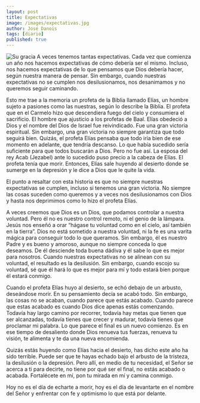 ```yaml
---
layout: post
title: Expectativas
image: /images/expectativas.jpg
author: José Danois
tags: [diario]
published: true
---
```

![Su gracia](/images/expectativas.jpg)
A veces tenemos tantas expectativas. Cada vez que comienza un año nos hacemos expectativas de cómo debería ser el mismo. Incluso, nos hacemos expectativas de lo que pensamos que Dios debería hacer, según nuestra manera de pensar. Sin embargo, cuando nuestras expectativas no se cumplen nos desilusionamos, nos desanimamos y no queremos seguir caminando.

Esto me trae a la memoria un profeta de la Biblia llamado Elías, un hombre sujeto a pasiones como las nuestras, según lo describe la Biblia. El profeta que en el Carmelo hizo que descendiera fuego del cielo y consumiera el sacrificio. El hombre que ajusticio a los profetas de Baal. Elías obedeció a Dios y el nombre del Dios de Israel fue reivindicado. Fue una gran victoria espiritual. Sin embargo, una gran victoria no siempre garantiza que todo seguirá bien. Quizás, el profeta Elías pensaba que todo iría bien de ese momento en adelante, que tendría descanso. Lo que había sucedido sería suficiente para que todos buscarán a Dios. Pero no fue así. La esposa del rey Acab (Jezabel) ante lo sucedido puso precio a la cabeza de Elías. El profeta tenía que morir. Entonces, Elías sale huyendo al desierto donde se sumerge en la depresión y le dice a Dios que le quite la vida.

El punto a resaltar con esta historia es que no siempre nuestras expectativas se cumplen, incluso si tenemos una gran victoria. No siempre las cosas suceden como queremos y a veces nos desilusionamos con Dios y hasta nos deprimimos como lo hizo el profeta Elías.

A veces creemos que Dios es un Dios, que podamos controlar a nuestra voluntad. Pero él no es nuestro control remoto, ni el genio de la lámpara. Jesús nos enseñó a orar “hágase tu voluntad como en el cielo, así también en la tierra”. Dios no está sometido a nuestra voluntad, ni la fe es una varita mágica para conseguir todo lo que queramos. Sin embargo, él es nuestro Padre y es bueno y amoroso, aunque no siempre conceda lo que deseamos. De él desciende toda buena dádiva y él sabe lo que es mejor para nosotros. Cuando nuestras expectativas no se alinean con su voluntad, el resultado es la desilusión. Sin embargo, cuando escojo su voluntad, sé que él hará lo que es mejor para mí y todo estará bien porque él estará conmigo.

Cuando el profeta Elías huyo al desierto, se echó debajo de un arbusto, deseándose morir. En su pensamiento decía se acabó todo. Sin embargo, las cosas no se acaban, cuando parece que estás acabado. Cuando parece que estas acabado es cuando Dios dice apenas estás comenzando. Todavía hay largo camino por recorrer, todavía hay metas que tienen que ser alcanzadas, todavía tienes que crecer y madurar, todavía tienes que proclamar mi palabra. Lo que parece el final es un nuevo comienzo. Es en ese tiempo de desaliento donde Dios renueva tus fuerzas, renueva tu visión, te alimenta y te da una nueva encomienda.

Quizás estás huyendo como Elías hacia el desierto, has dicho este año ha sido terrible. Puede ser que te hayas echado bajo el arbusto de la tristeza, la desilusión o la depresión. Pero allí, en medio de tu necesidad, el Señor se acerca a ti para decirte, no tiene por qué ser el final, no estás acabado o acabada. Fortalécete en mí, pon tu mirada en mí y camina conmigo.

Hoy no es el día de echarte a morir, hoy es el día de levantarte en el nombre del Señor y enfrentar con fe y optimismo lo que está por delante.
